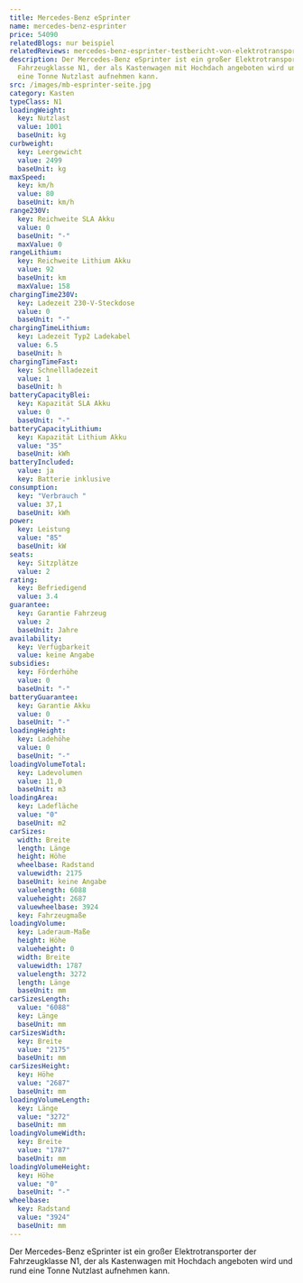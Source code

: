 ```yaml
---
title: Mercedes-Benz eSprinter
name: mercedes-benz-esprinter
price: 54090
relatedBlogs: nur beispiel
relatedReviews: mercedes-benz-esprinter-testbericht-von-elektrotransporter-vergleich
description: Der Mercedes-Benz eSprinter ist ein großer Elektrotransporter der
  Fahrzeugklasse N1, der als Kastenwagen mit Hochdach angeboten wird und rund
  eine Tonne Nutzlast aufnehmen kann.
src: /images/mb-esprinter-seite.jpg
category: Kasten
typeClass: N1
loadingWeight:
  key: Nutzlast
  value: 1001
  baseUnit: kg
curbweight:
  key: Leergewicht
  value: 2499
  baseUnit: kg
maxSpeed:
  key: km/h
  value: 80
  baseUnit: km/h
range230V:
  key: Reichweite SLA Akku
  value: 0
  baseUnit: "-"
  maxValue: 0
rangeLithium:
  key: Reichweite Lithium Akku
  value: 92
  baseUnit: km
  maxValue: 158
chargingTime230V:
  key: Ladezeit 230-V-Steckdose
  value: 0
  baseUnit: "-"
chargingTimeLithium:
  key: Ladezeit Typ2 Ladekabel
  value: 6.5
  baseUnit: h
chargingTimeFast:
  key: Schnellladezeit
  value: 1
  baseUnit: h
batteryCapacityBlei:
  key: Kapazität SLA Akku
  value: 0
  baseUnit: "-"
batteryCapacityLithium:
  key: Kapazität Lithium Akku
  value: "35"
  baseUnit: kWh
batteryIncluded:
  value: ja
  key: Batterie inklusive
consumption:
  key: "Verbrauch "
  value: 37,1
  baseUnit: kWh
power:
  key: Leistung
  value: "85"
  baseUnit: kW
seats:
  key: Sitzplätze
  value: 2
rating:
  key: Befriedigend
  value: 3.4
guarantee:
  key: Garantie Fahrzeug
  value: 2
  baseUnit: Jahre
availability:
  key: Verfügbarkeit
  value: keine Angabe
subsidies:
  key: Förderhöhe
  value: 0
  baseUnit: "-"
batteryGuarantee:
  key: Garantie Akku
  value: 0
  baseUnit: "-"
loadingHeight:
  key: Ladehöhe
  value: 0
  baseUnit: "-"
loadingVolumeTotal:
  key: Ladevolumen
  value: 11,0
  baseUnit: m3
loadingArea:
  key: Ladefläche
  value: "0"
  baseUnit: m2
carSizes:
  width: Breite
  length: Länge
  height: Höhe
  wheelbase: Radstand
  valuewidth: 2175
  baseUnit: keine Angabe
  valuelength: 6088
  valueheight: 2687
  valuewheelbase: 3924
  key: Fahrzeugmaße
loadingVolume:
  key: Laderaum-Maße
  height: Höhe
  valueheight: 0
  width: Breite
  valuewidth: 1787
  valuelength: 3272
  length: Länge
  baseUnit: mm
carSizesLength:
  value: "6088"
  key: Länge
  baseUnit: mm
carSizesWidth:
  key: Breite
  value: "2175"
  baseUnit: mm
carSizesHeight:
  key: Höhe
  value: "2687"
  baseUnit: mm
loadingVolumeLength:
  key: Länge
  value: "3272"
  baseUnit: mm
loadingVolumeWidth:
  key: Breite
  value: "1787"
  baseUnit: mm
loadingVolumeHeight:
  key: Höhe
  value: "0"
  baseUnit: "-"
wheelbase:
  key: Radstand
  value: "3924"
  baseUnit: mm
---
```

Der Mercedes-Benz eSprinter ist ein großer Elektrotransporter der Fahrzeugklasse N1, der als Kastenwagen mit Hochdach angeboten wird und rund eine Tonne Nutzlast aufnehmen kann.